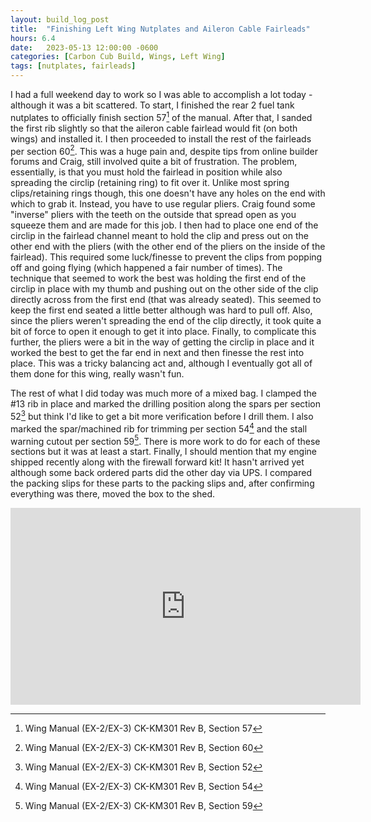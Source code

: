 ```yaml
---
layout: build_log_post
title:  "Finishing Left Wing Nutplates and Aileron Cable Fairleads"
hours: 6.4
date:   2023-05-13 12:00:00 -0600
categories: [Carbon Cub Build, Wings, Left Wing]
tags: [nutplates, fairleads]
---
```


I had a full weekend day to work so I was able to accomplish a lot today - although it was a bit scattered. To start, I finished the rear 2 fuel tank nutplates to officially finish section 57[^section-57-ref] of the manual. After that, I sanded the first rib slightly so that the aileron cable fairlead would fit (on both wings) and installed it. I then proceeded to install the rest of the fairleads per section 60[^section-60-ref]. This was a huge pain and, despite tips from online builder forums and Craig, still involved quite a bit of frustration. The problem, essentially, is that you must hold the fairlead in position while also spreading the circlip (retaining ring) to fit over it. Unlike most spring clips/retaining rings though, this one doesn't have any holes on the end with which to grab it. Instead, you have to use regular pliers. Craig found some "inverse" pliers with the teeth on the outside that spread open as you squeeze them and are made for this job. I then had to place one end of the circlip in the fairlead channel meant to hold the clip and press out on the other end with the pliers (with the other end of the pliers on the inside of the fairlead). This required some luck/finesse to prevent the clips from popping off and going flying (which happened a fair number of times). The technique that seemed to work the best was holding the first end of the circlip in place with my thumb and pushing out on the other side of the clip directly across from the first end (that was already seated). This seemed to keep the first end seated a little better although was hard to pull off. Also, since the pliers weren't spreading the end of the clip directly, it took quite a bit of force to open it enough to get it into place. Finally, to complicate this further, the pliers were a bit in the way of getting the circlip in place and it worked the best to get the far end in next and then finesse the rest into place. This was a tricky balancing act and, although I eventually got all of them done for this wing, really wasn't fun.

The rest of what I did today was much more of a mixed bag. I clamped the #13 rib in place and marked the drilling position along the spars per section 52[^section-52-ref] but think I'd like to get a bit more verification before I drill them. I also marked the spar/machined rib for trimming per section 54[^section-54-ref] and the stall warning cutout per section 59[^section-59-ref]. There is more work to do for each of these sections but it was at least a start. Finally, I should mention that my engine shipped recently along with the firewall forward kit! It hasn't arrived yet although some back ordered parts did the other day via UPS. I compared the packing slips for these parts to the packing slips and, after confirming everything was there, moved the box to the shed.

<iframe width="560" height="315" src="https://www.youtube.com/embed/ES3Ov13lD-Q" title="YouTube video player" frameborder="0" allow="accelerometer; autoplay; clipboard-write; encrypted-media; gyroscope; picture-in-picture; web-share" allowfullscreen></iframe>

[^section-52-ref]: Wing Manual (EX-2/EX-3) CK-KM301 Rev B, Section 52
[^section-54-ref]: Wing Manual (EX-2/EX-3) CK-KM301 Rev B, Section 54
[^section-57-ref]: Wing Manual (EX-2/EX-3) CK-KM301 Rev B, Section 57
[^section-59-ref]: Wing Manual (EX-2/EX-3) CK-KM301 Rev B, Section 59
[^section-60-ref]: Wing Manual (EX-2/EX-3) CK-KM301 Rev B, Section 60